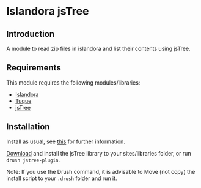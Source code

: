 # Islandora jsTree

## Introduction

A module to read zip files in islandora and list their contents using jsTree.

## Requirements

This module requires the following modules/libraries:

* [Islandora](https://github.com/islandora/islandora)
* [Tuque](https://github.com/islandora/tuque)
* [jsTree](https://github.com/vakata/jstree/zipball/3.3.4)

## Installation

Install as usual, see [this](https://drupal.org/documentation/install/modules-themes/modules-7) for further information.

[Download](https://github.com/vakata/jstree/zipball/3.3.4) and install the jsTree library to your sites/libraries folder, or run `drush jstree-plugin`.

Note: If you use the Drush command, it is advisable to Move (not copy) the install script to your `.drush` folder and run it.
